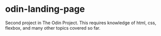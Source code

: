 # odin-landing-page
Second project in The Odin Project. This requires knowledge of html, css, flexbox, and many other topics covered so far. 
